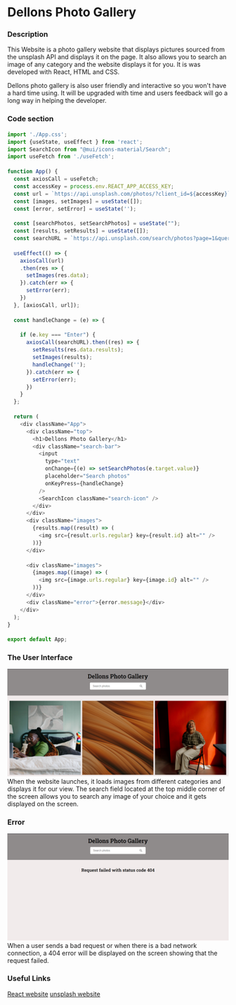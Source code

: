# Dellons Photo Gallery
### Description
This Website is a photo gallery website that displays pictures sourced from the unsplash API and displays it on the page. It also allows you to search an image of any category and the website displays it for you.
It is was developed with React, HTML and CSS.

Dellons photo gallery is also user friendly and interactive so you won't have a hard time using. It will be upgraded with time and users feedback will go a long way in helping the developer.

### Code section

```javascript
import './App.css';
import {useState, useEffect } from 'react';
import SearchIcon from "@mui/icons-material/Search";
import useFetch from './useFetch';

function App() {
  const axiosCall = useFetch;
  const accessKey = process.env.REACT_APP_ACCESS_KEY;
  const url = `https://api.unsplash.com/photos/?client_id=${accessKey}`;
  const [images, setImages] = useState([]);
  const [error, setError] = useState('');

  const [searchPhotos, setSearchPhotos] = useState("");
  const [results, setResults] = useState([]);
  const searchURL = `https://api.unsplash.com/search/photos?page=1&query=${searchPhotos}&client_id=${accessKey}`;

  useEffect(() => {
    axiosCall(url)
    .then(res => {
      setImages(res.data);
    }).catch(err => {
      setError(err);
    })
  }, [axiosCall, url]);

  const handleChange = (e) => {
    
    if (e.key === "Enter") {
      axiosCall(searchURL).then((res) => {
        setResults(res.data.results);
        setImages(results);
        handleChange('');
      }).catch(err => {
        setError(err);
      })
    }
  };

  return (
    <div className="App">
      <div className="top">
        <h1>Dellons Photo Gallery</h1>
        <div className="search-bar">
          <input
            type="text"
            onChange={(e) => setSearchPhotos(e.target.value)}
            placeholder="Search photos"
            onKeyPress={handleChange}
          />
          <SearchIcon className="search-icon" />
        </div>
      </div>
      <div className="images">
        {results.map((result) => (
          <img src={result.urls.regular} key={result.id} alt="" />
        ))}
      </div>

      <div className="images">
        {images.map((image) => (
          <img src={image.urls.regular} key={image.id} alt="" />
        ))}
      </div>
      <div className="error">{error.message}</div>
    </div>
  );
}

export default App;
```
### The User Interface

![The UI](./src/images/galleryUI.PNG)
When the website launches, it loads images from different categories and displays it for our view. 
The search field located at the top middle corner of the screen allows you to search any image of your choice and it gets displayed on the screen.

### Error 

![The UI](./src/images/Error.PNG)
When a user sends a bad request or when there is a bad network connection, a 404 error will be displayed on the screen showing that the request failed.

### Useful Links
[React website](https://reactjs.org/)
[unsplash website](https://unsplash.com/)